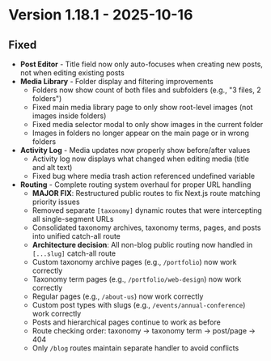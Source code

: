 # Version 1.18.1 - 2025-10-16

## Fixed
- **Post Editor** - Title field now only auto-focuses when creating new posts, not when editing existing posts
- **Media Library** - Folder display and filtering improvements
  - Folders now show count of both files and subfolders (e.g., "3 files, 2 folders")
  - Fixed main media library page to only show root-level images (not images inside folders)
  - Fixed media selector modal to only show images in the current folder
  - Images in folders no longer appear on the main page or in wrong folders
- **Activity Log** - Media updates now properly show before/after values
  - Activity log now displays what changed when editing media (title and alt text)
  - Fixed bug where media trash action referenced undefined variable
- **Routing** - Complete routing system overhaul for proper URL handling
  - **MAJOR FIX**: Restructured public routes to fix Next.js route matching priority issues
  - Removed separate `[taxonomy]` dynamic routes that were intercepting all single-segment URLs
  - Consolidated taxonomy archives, taxonomy terms, pages, and posts into unified catch-all route
  - **Architecture decision**: All non-blog public routing now handled in `[...slug]` catch-all route
  - Custom taxonomy archive pages (e.g., `/portfolio`) now work correctly
  - Taxonomy term pages (e.g., `/portfolio/web-design`) now work correctly
  - Regular pages (e.g., `/about-us`) now work correctly
  - Custom post types with slugs (e.g., `/events/annual-conference`) work correctly
  - Posts and hierarchical pages continue to work as before
  - Route checking order: taxonomy → taxonomy term → post/page → 404
  - Only `/blog` routes maintain separate handler to avoid conflicts

